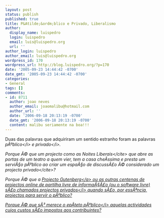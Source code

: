 ```yaml
---
layout: post
status: publish
published: true
title: P&Atilde;&ordm;blico e Privado, Liberalismo
author:
  display_name: luispedro
  login: luispedro
  email: luis@luispedro.org
  url: ''
author_login: luispedro
author_email: luis@luispedro.org
wordpress_id: 170
wordpress_url: http://blog.luispedro.org/?p=170
date: '2005-09-23 14:44:42 -0700'
date_gmt: '2005-09-23 14:44:42 -0700'
categories:
- General
tags: []
comments:
- id: 8711
  author: joao neves
  author_email: joaomalibu@hotmail.com
  author_url: ''
  date: '2006-09-18 20:13:19 -0700'
  date_gmt: '2006-09-18 20:13:19 -0700'
  content: malibu seriamente na boa!!!
---
```

<p>Duas das palavras que adquiriram um sentido estranho foram as palavras <i>p&Atilde;&ordm;blico<&#47;i> e <i>privado<&#47;i>.</p>
<p>Porque &Atilde;&copy; que um projecto como <cite>as Noites Liberais<&#47;cite> que abre as portas de um teatro a quem vier, tem a casa che&Atilde;&shy;ssima e presta um servi&Atilde;&sect;o p&Atilde;&ordm;blico ao criar um espa&Atilde;&sect;o de discuss&Atilde;&pound;o &Atilde;&copy; considerado um <cite>projecto privado<&#47;cite>?</p>
<p>Porque &Atilde;&copy; que a <a href="http:&#47;&#47;www.gutenberg.org&#47;">Projecto Gutenberg<&#47;a> ou as outras centenas de projectos online de partilha livre de informa&Atilde;&sect;&Atilde;&pound;o (ou o software livre) s&Atilde;&pound;o chamados <i>projectos privados<&#47;i> quando s&Atilde;&pound;o, por ess&Atilde;&ordf;ncia, projectos para servir o p&Atilde;&ordm;blico?</p>
<p>Porque &Atilde;&copy; que s&Atilde;&sup3; merece o ep&Atilde;&shy;teto <i>p&Atilde;&ordm;blico<&#47;i> aquelas actividades cujos custos s&Atilde;&pound;o impostos aos contribuintes?</p>
